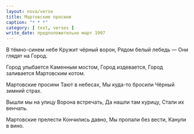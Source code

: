 ```yaml
---
layout: nova/verse
title: Мартовские просини
caption: "* * *"
category: [ text, verses ]
write_date: предположительно март 1997
---
```

В тёмно-синем небе
Кружит чёрный ворон,
Рядом белый лебедь —
Они глядят на Город.

Город улыбается
Каменным мостом,
Город издевается,
Город заливается
Мартовским котом.

Мартовские просини
Тают в небесах,
Мы куда-то бросили
Чёрный зимний страх.

Вышли мы на улицу
Ворона встречать,
Да нашли там курицу,
Стали их венчать.

Мартовские прелести
Кончились давно,
Мы пропали без вести,
Канули в вино.

